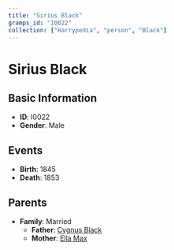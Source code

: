 ```yaml
---
title: "Sirius Black"
gramps_id: "I0022"
collection: ["Harrypedia", "person", "Black"]
---
```


# Sirius Black

## Basic Information

- **ID**: I0022
- **Gender**: Male

## Events

- **Birth**: 1845
- **Death**: 1853

## Parents

- **Family**: Married
  - **Father**: [Cygnus Black](//Black/Cygnus/)
  - **Mother**: [Ella Max](//Max/Ella/)


